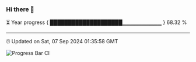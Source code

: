 ### Hi there 👋

⏳ Year progress { ████████████████████▁▁▁▁▁▁▁▁▁▁ } 68.32 %

---

⏰ Updated on Sat, 07 Sep 2024 01:35:58 GMT

![Progress Bar CI](https://github.com/ZhaoGui/ZhaoGui/workflows/Progress%20Bar%20CI/badge.svg)
